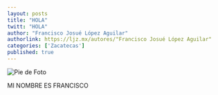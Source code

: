 ```yaml
---
layout: posts
title: "HOLA"
twitt: "HOLA"
author: "Francisco Josué López Aguilar"
authorlink: https://ljz.mx/autores/"Francisco Josué López Aguilar"
categories: ['Zacatecas']
published: true
---
```

![Pie de Foto](http://i.imgur.com/j20j5ucm.jpg)

MI NOMBRE ES FRANCISCO

